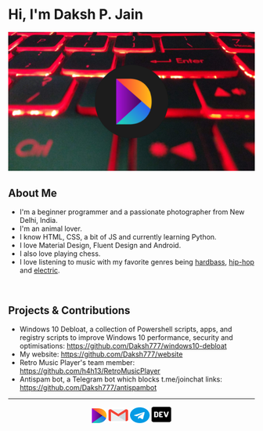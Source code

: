 # Hi, I'm Daksh P. Jain

<img src="https://raw.githubusercontent.com/Daksh777/Daksh777/master/banner.png" alt="banner that contains my logo superimposed on my laptop's keyboard">

## About Me
- I'm a beginner programmer and a passionate photographer from New Delhi, India.
- I'm an animal lover.
- I know HTML, CSS, a bit of JS and currently learning Python.
- I love Material Design, Fluent Design and Android.
- I also love playing chess.
- I love listening to music with my favorite genres being [hardbass](https://open.spotify.com/playlist/5O4BN8XwbxQVnXvejhsYFY?si=1zXCD4PDTc2Oy2RqcDn5GQ), [hip-hop](https://open.spotify.com/playlist/6jsDavkorV92YGC3Jcu5N3?si=kSTeCUR4Si6GrBjn17y7dQ) and [electric](https://open.spotify.com/playlist/1RLhBU90PTkSb3Bt0gzXim?si=hHhgqxf7RSOzSjhOAjhtRg).
<br />

## Projects & Contributions
- Windows 10 Debloat, a collection of Powershell scripts, apps, and registry scripts to improve Windows 10 performance, security and optimisations: https://github.com/Daksh777/windows10-debloat
- My website: https://github.com/Daksh777/website
- Retro Music Player's team member: https://github.com/h4h13/RetroMusicPlayer
- Antispam bot, a Telegram bot which blocks t.me/joinchat links: https://github.com/Daksh777/antispambot

---
<p align="center">
  <a href="https://daksh.eu.org" target="_blank"><img src="icons/DakshLogo.svg" height="30" width="30" /></a>
  <a href="mailto:contact@daksh.eu.org" target="_blank"><img src="icons/gmail.svg" height="32" width="40" /></a>
  <a href="https://t.me/Daksh777" target="_blank"><img src="icons/telegram.svg" height="32" width="40" /></a>
  <a href="https://dev.to/daksh777" target="_blank"><img src="icons/dev-icon.svg" height="35" width="40" /></a>
